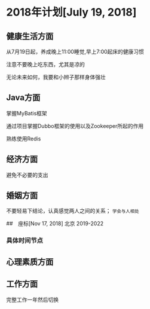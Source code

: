 
# 2018年计划[July 19, 2018]

## 健康生活方面

从7月19日起，养成晚上11:00睡觉,早上7:00起床的健康习惯

注意不要晚上吃东西，尤其是凉的

无论未来如何，我要和小辫子那样身体强壮

## Java方面

掌握MyBatis框架

通过项目掌握Dubbo框架的使用以及Zookeeper所起的作用

熟练使用Redis

## 经济方面



避免不必要的支出

## 婚姻方面

不要轻易下结论，认真感觉两人之间的关系；
`学会与人相处`



##　座标[Nov 17, 2018]
北京 2019-2022


### 具体时间节点


## 心理素质方面


## 工作方面

完整工作一年然后切换













